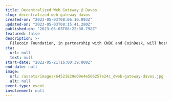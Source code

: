 ```yaml
---
title: Decentralized Web Gateway @ Davos
slug: decentralized-web-gateway-davos
created-on: "2023-05-03T08:06:10.093Z"
updated-on: "2023-05-03T08:15:41.280Z"
published-on: "2023-05-03T08:22:38.798Z"
featured: false
description: >-
  Filecoin Foundation, in partnership with CNBC and CoinDesk, will host its Decentralized Web Gateway event at the World Economic Forum in Davos, Switzerland, May 22-26. The gathering will be held in the prominent FEG Davos venue, across the street from the WEF gates, and will feature three full days of programming, receptions, and A-List celebrity events.
cta:
  url: null
  text: null
start-date: "2022-05-21T16:00:39.000Z"
end-date: null
image:
  url: /assets/images/64521829e09e4e566257e24c_dweb-gateway-davos.jpg
  alt: null
event-type: event
involvement: null
---
```


